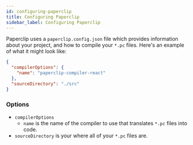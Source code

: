 ```yaml
---
id: configuring-paperclip
title: Configuring Paperclip
sidebar_label: Configuring Paperclip
---
```


Paperclip uses a `paperclip.config.json` file which provides information about your project, and how
to compile your `*.pc` files. Here's an example of what it might look like:


```json
{
  "compilerOptions": {
    "name": "paperclip-compiler-react"
  },
  "sourceDirectory": "./src"
}
```

### Options

- `compilerOptions` 
  - `name` is the name of the compiler to use that translates `*.pc` files into code.
- `sourceDirectory` is your where all of your `*.pc` files are.